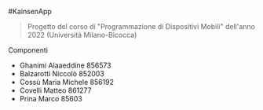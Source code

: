 #KainsenApp
> Progetto del corso di "Programmazione di Dispositivi Mobili" dell'anno 2022 (Università Milano-Bicocca)

Componenti
- Ghanimi Alaaeddine 856573
- Balzarotti Niccolò 852003
- Cossù Maria Michele 856192
- Covelli Matteo 861277
- Prina Marco 85603
